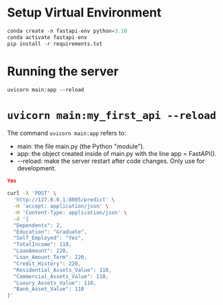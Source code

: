 # Setup Virtual Environment

```python
conda create -n fastapi-env python=3.10
conda activate fastapi-env
pip install -r requirements.txt
```

# Running the server
`uvicorn main:app --reload`
# `uvicorn main:my_first_api --reload`

The command `uvicorn main:app` refers to:
- main: the file main.py (the Python "module").
- app: the object created inside of main.py with the line app = FastAPI().
- --reload: make the server restart after code changes. Only use for development.


```json
Yes

```

```bash
curl -X 'POST' \
  'http://127.0.0.1:8005/predict' \
  -H 'accept: application/json' \
  -H 'Content-Type: application/json' \
  -d '{
  "Dependents": 2,
  "Education": "Graduate",
  "Self_Employed": "Yes",
  "TotalIncome": 110,
  "LoanAmount": 220,
  "Loan_Amount_Term": 220,
  "Credit_History": 220,
  "Residential_Assets_Value": 110,
  "Commercial_Assets_Value": 110,
  "Luxury_Assets_Value": 110,
  "Bank_Asset_Value": 110
}'

```